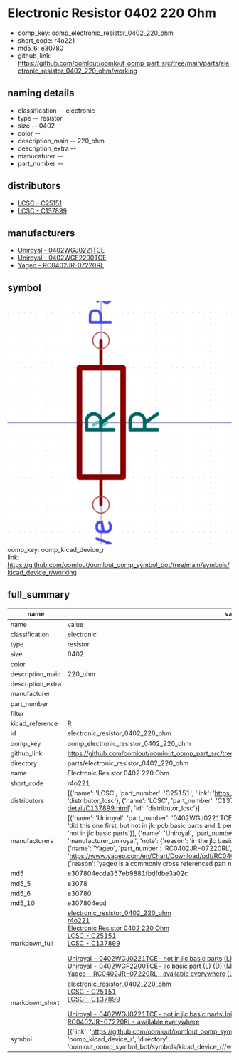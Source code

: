 # Electronic Resistor 0402 220 Ohm

  
* oomp_key: oomp_electronic_resistor_0402_220_ohm 
* short_code: r4o221
* md5_6: e30780  
* github_link: https://github.com/oomlout/oomlout_oomp_part_src/tree/main/parts/electronic_resistor_0402_220_ohm/working  
## naming details
* classification -- electronic
* type -- resistor
* size -- 0402
* color -- 
* description_main -- 220_ohm
* description_extra -- 
* manucaturer -- 
* part_number -- 

## distributors
* [LCSC - C25151](https://lcsc.com/product-detail/C25151.html)  
* [LCSC - C137899](https://lcsc.com/product-detail/C137899.html)  

## manufacturers
* [Uniroyal - 0402WGJ0221TCE]()  
* [Uniroyal - 0402WGF2200TCE]()  
* [Yageo - RC0402JR-07220RL](https://www.yageo.com/en/Chart/Download/pdf/RC0402JR-07220RL)  

## symbol

![](symbol/0/working/working_600.png)  
oomp_key: oomp_kicad_device_r  
link: https://github.com/oomlout/oomlout_oomp_symbol_bot/tree/main/symbols/kicad_device_r/working  


## full_summary
| name | value | 
| --- | --- | 
| name | value | 
| classification | electronic | 
| type | resistor | 
| size | 0402 | 
| color |  | 
| description_main | 220_ohm | 
| description_extra |  | 
| manufacturer |  | 
| part_number |  | 
| filter |  | 
| kicad_reference | R | 
| id | electronic_resistor_0402_220_ohm | 
| oomp_key | oomp_electronic_resistor_0402_220_ohm | 
| github_link | https://github.com/oomlout/oomlout_oomp_part_src/tree/main/parts/electronic_resistor_0402_220_ohm/working | 
| directory | parts/electronic_resistor_0402_220_ohm | 
| name | Electronic Resistor 0402 220 Ohm | 
| short_code | r4o221 | 
| distributors | [{'name': 'LCSC', 'part_number': 'C25151', 'link': 'https://lcsc.com/product-detail/C25151.html', 'id': 'distributor_lcsc'}, {'name': 'LCSC', 'part_number': 'C137899', 'link': 'https://lcsc.com/product-detail/C137899.html', 'id': 'distributor_lcsc'}] | 
| manufacturers | [{'name': 'Uniroyal', 'part_number': '0402WGJ0221TCE', 'link': '', 'id': 'manufacturer_uniroyal', 'note': {'reason': 'did this one first, but not in jlc pcb basic parts and 1 percent are and they are the same price', 'reason_short': 'not in jlc basic parts'}}, {'name': 'Uniroyal', 'part_number': '0402WGF2200TCE', 'link': '', 'id': 'manufacturer_uniroyal', 'note': {'reason': 'in the jlc basic parts catalogue', 'reason_short': 'jlc basic part'}}, {'name': 'Yageo', 'part_number': 'RC0402JR-07220RL', 'link': 'https://www.yageo.com/en/Chart/Download/pdf/RC0402JR-07220RL', 'id': 'manufacturer_yageo', 'note': {'reason': 'yageo is a commonly cross referenced part number', 'reason_short': 'available everywhere'}}] | 
| md5 | e307804ecda357eb9881fbdfdbe3a02c | 
| md5_5 | e3078 | 
| md5_6 | e30780 | 
| md5_10 | e307804ecd | 
| markdown_full | [electronic_resistor_0402_220_ohm](https://github.com/oomlout/oomlout_oomp_part_src/tree/main/parts/electronic_resistor_0402_220_ohm/working)<br>[r4o221](https://github.com/oomlout/oomlout_oomp_part_src/tree/main/parts/electronic_resistor_0402_220_ohm/working)<br>[Electronic Resistor 0402 220 Ohm](https://github.com/oomlout/oomlout_oomp_part_src/tree/main/parts/electronic_resistor_0402_220_ohm/working)<br>[LCSC - C25151<br>](https://lcsc.com/product-detail/C25151.html)[LCSC - C137899<br>](https://lcsc.com/product-detail/C137899.html)<br>[Uniroyal - 0402WGJ0221TCE- not in jlc basic parts]() [(L)  ](https://www.lcsc.com/search?q=0402WGJ0221TCE)[(D)  ](https://www.digikey.com/en/products?keywords=0402WGJ0221TCE)[(M)  ](https://www.mouser.com/Search/Refine?Keyword=0402WGJ0221TCE)[(N)  ](https://www.newark.com/search?st=0402WGJ0221TCE)[(SZ)  ](https://so.szlcsc.com/global.html?k=0402WGJ0221TCE)<br>[Uniroyal - 0402WGF2200TCE- jlc basic part]() [(L)  ](https://www.lcsc.com/search?q=0402WGF2200TCE)[(D)  ](https://www.digikey.com/en/products?keywords=0402WGF2200TCE)[(M)  ](https://www.mouser.com/Search/Refine?Keyword=0402WGF2200TCE)[(N)  ](https://www.newark.com/search?st=0402WGF2200TCE)[(SZ)  ](https://so.szlcsc.com/global.html?k=0402WGF2200TCE)<br>[Yageo - RC0402JR-07220RL- available everywhere](https://www.yageo.com/en/Chart/Download/pdf/RC0402JR-07220RL) [(L)  ](https://www.lcsc.com/search?q=RC0402JR-07220RL)[(D)  ](https://www.digikey.com/en/products?keywords=RC0402JR-07220RL)[(M)  ](https://www.mouser.com/Search/Refine?Keyword=RC0402JR-07220RL)[(N)  ](https://www.newark.com/search?st=RC0402JR-07220RL)[(SZ)  ](https://so.szlcsc.com/global.html?k=RC0402JR-07220RL)<br> | 
| markdown_short | [electronic_resistor_0402_220_ohm](https://github.com/oomlout/oomlout_oomp_part_src/tree/main/parts/electronic_resistor_0402_220_ohm/working)<br>[LCSC - C25151<br>](https://lcsc.com/product-detail/C25151.html)[LCSC - C137899<br>](https://lcsc.com/product-detail/C137899.html)<br>[Uniroyal - 0402WGJ0221TCE- not in jlc basic parts]()[Uniroyal - 0402WGF2200TCE- jlc basic part]()[Yageo - RC0402JR-07220RL- available everywhere](https://www.yageo.com/en/Chart/Download/pdf/RC0402JR-07220RL) | 
| symbol | [{'link': 'https://github.com/oomlout/oomlout_oomp_symbol_bot/tree/main/symbols/kicad_device_r', 'oomp_key': 'oomp_kicad_device_r', 'directory': 'oomlout_oomp_symbol_bot/symbols/kicad_device_r//working/working.kicad_sym'}] | 
